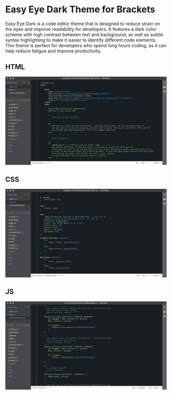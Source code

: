 Easy Eye Dark Theme for Brackets
=====================================

Easy Eye Dark is a code editor theme that is designed to reduce strain on the eyes and improve readability for developers. It features a dark color scheme with high contrast between text and background, as well as subtle syntax highlighting to make it easier to identify different code elements. This theme is perfect for developers who spend long hours coding, as it can help reduce fatigue and improve productivity.

## HTML
![HTML Screenshot](https://github.com/Brackets-Themes/StarPlatinumDark/blob/master/screenshots/html.png)

## CSS
![CSS Screenshot](https://github.com/Brackets-Themes/StarPlatinumDark/blob/master/screenshots/css.png)

## JS
![JS Screenshot](https://github.com/Brackets-Themes/StarPlatinumDark/blob/master/screenshots/js.png)
